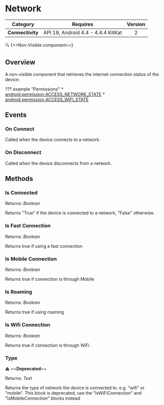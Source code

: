 # Network

| Category | Requires | Version |
|:--------:|:-------:|:--------:|
|**Connectivity**|<span class="chip chip-any">API 19, Android 4.4 - 4.4.4 KitKat</span>|<span class="chip chip-number">2</span>|

:mag: {>>Non-Visible component<<}

## Overview

A non-visible component that retrieves the internet connection status of the device.

??? example "Permissions"
    * [android.permission.ACCESS_NETWORK_STATE](https://developer.android.com/reference/android/Manifest.permission.html#ACCESS_NETWORK_STATE)
    * [android.permission.ACCESS_WIFI_STATE](https://developer.android.com/reference/android/Manifest.permission.html#ACCESS_WIFI_STATE)

## Events

### On Connect

Called when the device connects to a network.

<div class="block" ai2-block="event" not-rendered="true" value="%7B%22componentName%22:%20%22Network%22,%20%22name%22:%20%22On%20Connect%22,%20%22params%22:%20%5B%5D%7D"></div>


### On Disconnect

Called when the device disconnects from a network.

<div class="block" ai2-block="event" not-rendered="true" value="%7B%22componentName%22:%20%22Network%22,%20%22name%22:%20%22On%20Disconnect%22,%20%22params%22:%20%5B%5D%7D"></div>


## Methods

### Is Connected

<span class="chip chip-boolean">Returns: <i>Boolean</i></span> 

Returns "True" if the device is connected to a network, "False" otherwise.

<div class="block" ai2-block="method" not-rendered="true" value="%7B%22componentName%22:%20%22Network%22,%20%22name%22:%20%22Is%20Connected%22,%20%22output%22:%20true,%20%22params%22:%20%5B%5D%7D"></div>


### Is Fast Connection

<span class="chip chip-boolean">Returns: <i>Boolean</i></span> 

Returns true if using a fast connection

<div class="block" ai2-block="method" not-rendered="true" value="%7B%22componentName%22:%20%22Network%22,%20%22name%22:%20%22Is%20Fast%20Connection%22,%20%22output%22:%20true,%20%22params%22:%20%5B%5D%7D"></div>


### Is Mobile Connection

<span class="chip chip-boolean">Returns: <i>Boolean</i></span> 

Returns true if connection is through Mobile

<div class="block" ai2-block="method" not-rendered="true" value="%7B%22componentName%22:%20%22Network%22,%20%22name%22:%20%22Is%20Mobile%20Connection%22,%20%22output%22:%20true,%20%22params%22:%20%5B%5D%7D"></div>


### Is Roaming

<span class="chip chip-boolean">Returns: <i>Boolean</i></span> 

Returns true if using roaming

<div class="block" ai2-block="method" not-rendered="true" value="%7B%22componentName%22:%20%22Network%22,%20%22name%22:%20%22Is%20Roaming%22,%20%22output%22:%20true,%20%22params%22:%20%5B%5D%7D"></div>


### Is Wifi Connection

<span class="chip chip-boolean">Returns: <i>Boolean</i></span> 

Returns true if connection is through WiFi

<div class="block" ai2-block="method" not-rendered="true" value="%7B%22componentName%22:%20%22Network%22,%20%22name%22:%20%22Is%20Wifi%20Connection%22,%20%22output%22:%20true,%20%22params%22:%20%5B%5D%7D"></div>


### Type

:warning: ==**Deprecated**==

<span class="chip chip-text">Returns: <i>Text</i></span> 

Returns the type of network the device is connected to. e.g. "wifi" or "mobile". This block is deprecated, use the "IsWiFiConnection" and "IsMobileConnection" blocks instead

<div class="block" ai2-block="method" not-rendered="true" value="%7B%22componentName%22:%20%22Network%22,%20%22name%22:%20%22Type%22,%20%22output%22:%20true,%20%22params%22:%20%5B%5D%7D"></div>
